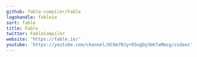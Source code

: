 ```yaml
---
github: fable-compiler/Fable
logohandle: fableio
sort: fable
title: Fable
twitter: FableCompiler
website: 'https://fable.io/'
youtube: 'https://youtube.com/channel/UC6m70Jyr65ogDySbK7aMmzg/videos'
---
```

